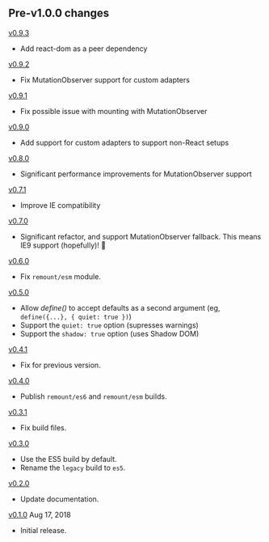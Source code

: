 ## Pre-v1.0.0 changes

[v0.9.3]

- Add react-dom as a peer dependency

[v0.9.3]: https://github.com/rstacruz/remount/compare/v0.9.2...v0.9.3

[v0.9.2]

- Fix MutationObserver support for custom adapters

[v0.9.2]: https://github.com/rstacruz/remount/compare/v0.9.1...v0.9.2

[v0.9.1]

- Fix possible issue with mounting with MutationObserver

[v0.9.1]: https://github.com/rstacruz/remount/compare/v0.9.0...v0.9.1

[v0.9.0]

- Add support for custom adapters to support non-React setups

[v0.9.0]: https://github.com/rstacruz/remount/compare/v0.8.0...v0.9.0

[v0.8.0]

- Significant performance improvements for MutationObserver support

[v0.8.0]: https://github.com/rstacruz/remount/compare/v0.7.1...v0.8.0

[v0.7.1]

- Improve IE compatibility

[v0.7.1]: https://github.com/rstacruz/remount/compare/v0.7.0...v0.7.1

[v0.7.0]

- Significant refactor, and support MutationObserver fallback. This means IE9 support (hopefully)! :tada:

[v0.7.0]: https://github.com/rstacruz/remount/compare/v0.6.0...v0.7.0

[v0.6.0]

- Fix `remount/esm` module.

[v0.6.0]: https://github.com/rstacruz/remount/compare/v0.5.0...v0.6.0

[v0.5.0]

- Allow _define()_ to accept defaults as a second argument (eg, `define({...}, { quiet: true })`)
- Support the `quiet: true` option (supresses warnings)
- Support the `shadow: true` option (uses Shadow DOM)

[v0.5.0]: https://github.com/rstacruz/remount/compare/v0.4.1...v0.5.0

[v0.4.1]

- Fix for previous version.

[v0.4.1]: https://github.com/rstacruz/remount/compare/v0.4.0...v0.4.1

[v0.4.0]

- Publish `remount/es6` and `remount/esm` builds.

[v0.4.0]: https://github.com/rstacruz/remount/compare/v0.3.1...v0.4.0

[v0.3.1]

- Fix build files.

[v0.3.1]: https://github.com/rstacruz/remount/compare/v0.3.0...v0.3.1

[v0.3.0]

- Use the ES5 build by default.
- Rename the `legacy` build to `es5`.

[v0.3.0]: https://github.com/rstacruz/remount/compare/v0.2.0...v0.3.0

[v0.2.0]

- Update documentation.

[v0.2.0]: https://github.com/rstacruz/remount/compare/v0.1.0...v0.2.0

[v0.1.0] Aug 17, 2018

- Initial release.

[v0.1.0]: https://github.com/rstacruz/remount/tree/v0.1.0
